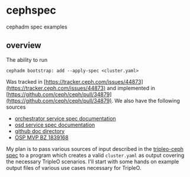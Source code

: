 # cephspec
cephadm spec examples

## overview

The ability to run

`cephadm bootstrap: add --apply-spec <cluster.yaml>`

Was tracked in
[https://tracker.ceph.com/issues/44873](https://tracker.ceph.com/issues/44873) 
and implemented in
[https://github.com/ceph/ceph/pull/34879](https://github.com/ceph/ceph/pull/34879).
We also have the following sources

- [orchestrator service spec documentation](https://docs.ceph.com/en/latest/mgr/orchestrator/#orchestrator-cli-service-spec)
- [osd service spec documentation](https://docs.ceph.com/en/latest/cephadm/drivegroups/)
- [github doc directory](https://github.com/ceph/ceph/tree/master/doc/cephadm)
- [OSP MVP BZ 1839168](https://bugzilla.redhat.com/show_bug.cgi?id=1839168#c1)

My plan is to pass various sources of input described in the
[tripleo-ceph spec](https://specs.openstack.org/openstack/tripleo-specs/specs/wallaby/tripleo-ceph.html#ceph-end-state-definition-yaml-input)
to a program which creates a valid `cluster.yaml` as output covering
the necessary TripleO scenarios. I'll start with some hands on example
output files of various use cases necessary for TripleO.
